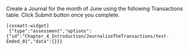 Create a Journal for the month of June using the following Transactions table. Click Submit button once you complete.

```
[cosmatt-widget]
 {"type":"assessment","options":{"id":"Chapter_4_Introduction/JournalizeTheTransactions/test-Emded_01","data":{}}} 
```
